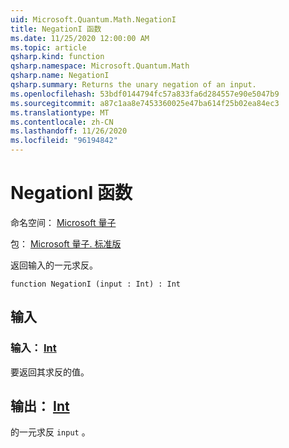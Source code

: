 ```yaml
---
uid: Microsoft.Quantum.Math.NegationI
title: NegationI 函数
ms.date: 11/25/2020 12:00:00 AM
ms.topic: article
qsharp.kind: function
qsharp.namespace: Microsoft.Quantum.Math
qsharp.name: NegationI
qsharp.summary: Returns the unary negation of an input.
ms.openlocfilehash: 53bdf0144794fc57a833fa6d284557e90e5047b9
ms.sourcegitcommit: a87c1aa8e7453360025e47ba614f25b02ea84ec3
ms.translationtype: MT
ms.contentlocale: zh-CN
ms.lasthandoff: 11/26/2020
ms.locfileid: "96194842"
---
```

# <a name="negationi-function"></a>NegationI 函数

命名空间： [Microsoft 量子](xref:Microsoft.Quantum.Math)

包： [Microsoft 量子. 标准版](https://nuget.org/packages/Microsoft.Quantum.Standard)


返回输入的一元求反。

```qsharp
function NegationI (input : Int) : Int
```


## <a name="input"></a>输入

### <a name="input--int"></a>输入： [Int](xref:microsoft.quantum.lang-ref.int)

要返回其求反的值。



## <a name="output--int"></a>输出： [Int](xref:microsoft.quantum.lang-ref.int)

的一元求反 `input` 。